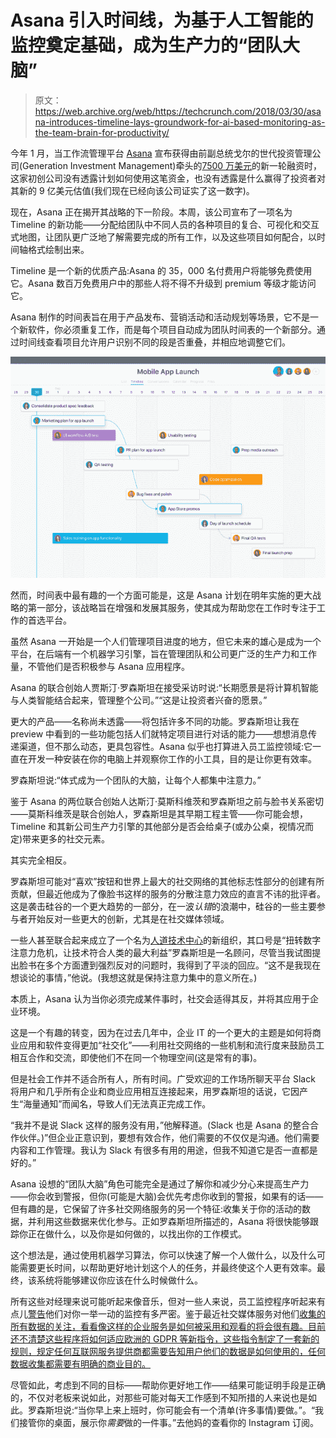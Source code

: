 # Asana 引入时间线，为基于人工智能的监控奠定基础，成为生产力的“团队大脑”

> 原文：<https://web.archive.org/web/https://techcrunch.com/2018/03/30/asana-introduces-timeline-lays-groundwork-for-ai-based-monitoring-as-the-team-brain-for-productivity/>

今年 1 月，当工作流管理平台 [Asana](https://web.archive.org/web/20230406161919/http://asana.com/) 宣布获得由前副总统戈尔的世代投资管理公司(Generation Investment Management)牵头的[7500 万美元](https://web.archive.org/web/20230406161919/https://techcrunch.com/2018/01/31/asana-raises-75m/)的新一轮融资时，这家初创公司没有透露计划如何使用这笔资金，也没有透露是什么赢得了投资者对其新的 9 亿美元估值(我们现在已经向该公司证实了这一数字)。

现在，Asana 正在揭开其战略的下一阶段。本周，该公司宣布了一项名为 Timeline 的新功能——分配给团队中不同人员的各种项目的复合、可视化和交互式地图，让团队更广泛地了解需要完成的所有工作，以及这些项目如何配合，以时间轴格式绘制出来。

Timeline 是一个新的优质产品:Asana 的 35，000 名付费用户将能够免费使用它。Asana 数百万免费用户中的那些人将不得不升级到 premium 等级才能访问它。

Asana 制作的时间表旨在用于产品发布、营销活动和活动规划等场景，它不是一个新软件，你必须重复工作，而是每个项目自动成为团队时间表的一个新部分。通过时间线查看项目允许用户识别不同的段是否重叠，并相应地调整它们。

![](img/347bb6be62228cfa543d37ad906cbbdd.png)

然而，时间表中最有趣的一个方面可能是，这是 Asana 计划在明年实施的更大战略的第一部分，该战略旨在增强和发展其服务，使其成为帮助您在工作时专注于工作的首选平台。

虽然 Asana 一开始是一个人们管理项目进度的地方，但它未来的雄心是成为一个平台，在后端有一个机器学习引擎，旨在管理团队和公司更广泛的生产力和工作量，不管他们是否积极参与 Asana 应用程序。

Asana 的联合创始人贾斯汀·罗森斯坦在接受采访时说:“长期愿景是将计算机智能与人类智能结合起来，管理整个公司。”“这是让投资者兴奋的愿景。”

更大的产品——名称尚未透露——将包括许多不同的功能。罗森斯坦让我在 preview 中看到的一些功能包括人们就特定项目进行对话的能力——想想消息传递渠道，但不那么动态，更具包容性。Asana 似乎也打算进入员工监控领域:它一直在开发一种安装在你的电脑上并观察你工作的小工具，目的是让你更有效率。

罗森斯坦说:“体式成为一个团队的大脑，让每个人都集中注意力。”

鉴于 Asana 的两位联合创始人达斯汀·莫斯科维茨和罗森斯坦之前与脸书关系密切——莫斯科维茨是联合创始人，罗森斯坦是其早期工程主管——你可能会想，Timeline 和其新公司生产力引擎的其他部分是否会给桌子(或办公桌，视情况而定)带来更多的社交元素。

其实完全相反。

罗森斯坦可能对“喜欢”按钮和世界上最大的社交网络的其他标志性部分的创建有所贡献，但最近他成为了像脸书这样的服务的分散注意力效应的直言不讳的批评者。这是袭击硅谷的一个更大趋势的一部分，在一波*认错*的浪潮中，硅谷的一些主要参与者开始反对一些更大的创新，尤其是在社交媒体领域。

一些人甚至联合起来成立了一个名为[人道技术中心](https://web.archive.org/web/20230406161919/http://humanetech.com/)的新组织，其口号是“扭转数字注意力危机，让技术符合人类的最大利益”罗森斯坦是一名顾问，尽管当我试图提出脸书在多个方面遭到强烈反对的问题时，我得到了平淡的回应。“这不是我现在想谈论的事情，”他说。(我想这就是保持注意力集中的意义所在。)

本质上，Asana 认为当你必须完成某件事时，社交会适得其反，并将其应用于企业环境。

这是一个有趣的转变，因为在过去几年中，企业 IT 的一个更大的主题是如何将商业应用和软件变得更加“社交化”——利用社交网络的一些机制和流行度来鼓励员工相互合作和交流，即使他们不在同一个物理空间(这是常有的事)。

但是社会工作并不适合所有人，所有时间。广受欢迎的工作场所聊天平台 Slack 将用户和几乎所有企业和商业应用相互连接起来，用罗森斯坦的话说，它因产生“海量通知”而闻名，导致人们无法真正完成工作。

“我并不是说 Slack 这样的服务没有用，”他解释道。(Slack 也是 Asana 的整合合作伙伴。)”但企业正意识到，要想有效合作，他们需要的不仅仅是沟通。他们需要内容和工作管理。我认为 Slack 有很多有用的用途，但我不知道它是否一直都是好的。”

Asana 设想的“团队大脑”角色可能完全是通过了解你和减少分心来提高生产力——你会收到警报，但你(可能是大脑)会优先考虑你收到的警报，如果有的话——但有趣的是，它保留了许多社交网络服务的另一个特征:收集关于你的活动的数据，并利用这些数据来优化参与。正如罗森斯坦所描述的，Asana 将很快能够跟踪你正在做什么，以及你是如何做的，以找出你的工作模式。

这个想法是，通过使用机器学习算法，你可以快速了解一个人做什么，以及什么可能需要更长时间，以帮助更好地计划这个人的任务，并最终使这个人更有效率。最终，该系统将能够建议你应该在什么时候做什么。

所有这些对经理来说可能听起来像音乐，但对一些人来说，员工监控程序听起来有点儿[警告](https://web.archive.org/web/20230406161919/https://www.theguardian.com/world/2017/nov/06/workplace-surveillance-big-brother-technology)他们对你一举一动的监控有多严密。鉴于最近社交媒体服务对他们[收集的所有数据的关注，看看像这样的企业服务是如何被采用和观看的将会很有趣。目前还不清楚这些程序将如何适应欧洲的 GDPR 等新指令，这些指令制定了一套新的规则，规定任何互联网服务提供商都需要告知用户他们的数据是如何使用的，任何数据收集都需要有明确的商业目的。](https://web.archive.org/web/20230406161919/https://twitter.com/oliviasolon/status/978875614525575168)

尽管如此，考虑到不同的目标——帮助你更好地工作——结果可能证明手段是正确的，不仅对老板来说如此，对那些可能对每天工作感到不知所措的人来说也是如此。罗森斯坦说:“当你早上来上班时，你可能会有一个清单(许多事情)要做。”。“我们接管你的桌面，展示你*需要*做的一件事。”去他妈的查看你的 Instagram 订阅。